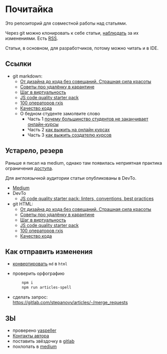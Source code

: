 # Почитайка

Это репозиторий для совместной работы над статьями.

Через git можно клонировать к себе статьи, [наблюдать](https://gitlab.com/stepanovv/kbo/activity) за их изменениями. Есть [RSS](https://gitlab.com/stepanovv/kbo.atom).

Статьи, в основном, для разработчиков, потому можно читать и в IDE.

## Ссылки

 * git markdown:
	* [От дизайна до кода без совещаний. Страшная сила красоты](./public/страшная%20сила%20красоты/страшная%20сила%20красоты.md)
	* [Советы про удалёнку в карантине](./public/Советы%20про%20удалёнку/советы%20про%20удалёнку.md)
	* [Шаг в виртуальность](./public/шаг%20в%20виртуальность/шаг%20в%20виртуальность.md)
	* [JS code quality starter pack](./public/JS%20code%20quality%20starter%20pack/js%20code%20quality%20starter%20pack.md)
	* [100 операторов rxjs](./public/100%20операторов%20rxjs/100%20операторов%20rxjs.md)
	* [Качество кода](./public/качество%20кода/качество_кода.md)
	* О бедном студенте замолвите слово
		* Часть 1 [почему большинство студентов не заканчивает онлайн-курсы](./public/почему_большинство_студентов_не_заканчивает_онлайн-курсы.md)
		* Часть 2 [как выжить на онлайн курсах](./public/как_выжить_на_онлайн_курсах.md)
		* Часть 3 [как выжить создателю курсов](./public/как_выжить_создателю_курсов.md)

## Устарело, резерв

Раньше я писал на medium, однако там появилась неприятная практика ограничения [доступа](https://wptavern.com/freecodecamp-moves-off-of-medium-after-being-pressured-to-put-articles-behind-paywalls).

Для англоязычной аудитории статьи опубликованы в DevTo.

 * [Medium](https://medium.com/@stepanovv.ru)
 * DevTo
	* [JS code quality starter pack: linters, conventions, best practices](https://dev.to/bskydive/javascript-code-conventions-starter-pack-3jff)
 * git HTML:
	* [От дизайна до кода без совещаний. Страшная сила красоты](https://stepanovv.ru/articles/public/страшная%20сила%20красоты/страшная%20сила%20красоты.html)
	* [Советы про удалёнку в карантине](https://stepanovv.ru/articles/public/Советы%20про%20удалёнку/советы%20про%20удалёнку.html)
	* [Шаг в виртуальность](https://stepanovv.ru/articles/public/шаг%20в%20виртуальность/шаг%20в%20виртуальность.html)
	* [JS code quality starter pack](https://stepanovv.ru/articles/public/JS%20code%20quality%20starter%20pack/js%20code%20quality%20starter%20pack.html)
	* [100 операторов rxjs](https://stepanovv.ru/articles/public/100%20операторов%20rxjs/100%20операторов%20rxjs.md)
	* [Качество кода](https://stepanovv.ru/articles/public/качество%20кода/качество_кода.html)

## Как отправить изменения

 * [конвертировать](https://marketplace.visualstudio.com/items?itemName=yzane.markdown-pdf) `md` в `html`
 * проверить орфографию

	```bash
		npm i
		npm run articles-spell
	```
 * сделать запрос: https://gitlab.com/stepanovv/articles/-/merge_requests

## ЗЫ

 * проверено [yaspeller](https://yandex.ru/dev/speller/)
 * [Контакты автора](https://stepanovv.ru/portfolio/portfolio.html#id-contacts)
 * поставить звёздочку в [gitlab](https://gitlab.com/stepanovv/kbo)
 * похлопать в [medium](https://medium.com/@stepanovv.ru/)
